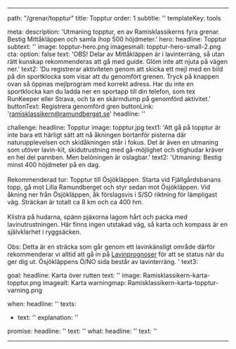 ---

path: "/grenar/topptur"
title: Topptur
order: 1
subtitle: ''
templateKey: tools

meta: 
  description: 'Utmaning topptur, en av Ramisklassikerns fyra grenar. Bestig Mittåkläppen och samla ihop 500 höjdmeter.'
hero:
  headline: Topptur
  subtext: ''
  image: topptur-hero.png
  imagesmall: topptur-hero-small-2.png
  cta:
    option: false
    text: 'OBS! Delar av Mittåkläppen är i lavinterräng, så utan rätt kunskap rekommenderas att gå med guide. Glöm inte att njuta på vägen ner.'
    text2: 'Du registrerar aktiviteten genom att skicka ett mejl med en bild på din sportklocka som visar att du genomfört grenen. Tryck på knappen ovan så öppnas mejlprogram med korrekt adress. Har du inte en sportklocka kan du ladda ner en sportapp till din telefon, som tex RunKeeper eller Strava, och ta en skärmdump på genomförd aktivitet.' 
    buttonText: Registrera genomförd gren
    buttonLink: 'ramisklassikern@ramundberget.se'
    headline: ''

challenge:
  headline: Topp&shy;tur
  image: topptur.jpg
  text1: 'Att gå på topptur är inte bara ett härligt sätt att nå åkningen bortanför pisterna där naturupplevelsen och skidåkningen står i fokus. Det är även en utmaning som utöver lavin-kit, skidutrustning med gå-möjlighet och stighudar kräver en hel del pannben. Men belöningen är oslagbar.' 
  text2: 'Utmaning: Bestig minst 400 höjdmeter på en dag.<br><br> Rekommenderad tur: Topptur till Ösjökläppen. Starta vid Fjällgårdsbanans topp, gå mot Lilla Ramundberget och styr sedan mot Ösjökläppen. Vid åkning ner från Ösjökläppen, åk förslagsvis i S/SO riktning för lämpligast väg. Sträckan är totalt ca 8 km och ca 400 hm.<br><br>Klistra på hudarna, spänn pjäxorna lagom hårt och packa med lavinutrustningen. Här finns ingen utstakad väg, så karta och kompass är en självklarhet i ryggsäcken.<br><br>Obs: Detta är en sträcka som går genom ett lavinkänsligt område därför rekommenderar vi alltid att gå in på <a href="https://lavinprognoser.se" target="_blank" noreferrer="true" >Lavinprognoser</a> för att se status när du ger dig ut. Ösjökläppens Ö/NO sida består av lavinterräng.  '
  text3:

goal:
  headline: Karta över rutten
  text: '' 
  image: Ramisklassikern-karta-topptur.png
  imagealt: Karta
  warningmap: Ramisklassikern-karta-topptur-varning.png

when:
  headline: ''
  texts:
  - text: ''
    explanation: ''

 
promise:
  headline: ''
  text: ''
what:
  headline: ''
  text: ''

---